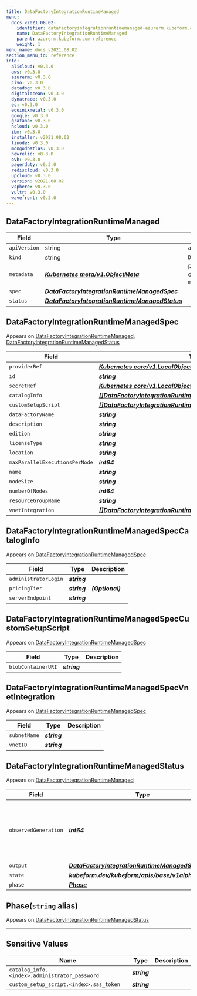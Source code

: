 ```yaml
---
title: DataFactoryIntegrationRuntimeManaged
menu:
  docs_v2021.08.02:
    identifier: datafactoryintegrationruntimemanaged-azurerm.kubeform.com
    name: DataFactoryIntegrationRuntimeManaged
    parent: azurerm.kubeform.com-reference
    weight: 1
menu_name: docs_v2021.08.02
section_menu_id: reference
info:
  alicloud: v0.3.0
  aws: v0.3.0
  azurerm: v0.3.0
  civo: v0.3.0
  datadog: v0.3.0
  digitalocean: v0.3.0
  dynatrace: v0.3.0
  ec: v0.3.0
  equinixmetal: v0.3.0
  google: v0.3.0
  grafana: v0.3.0
  hcloud: v0.3.0
  ibm: v0.3.0
  installer: v2021.08.02
  linode: v0.3.0
  mongodbatlas: v0.3.0
  newrelic: v0.3.0
  ovh: v0.3.0
  pagerduty: v0.3.0
  rediscloud: v0.3.0
  upcloud: v0.3.0
  version: v2021.08.02
  vsphere: v0.3.0
  vultr: v0.3.0
  wavefront: v0.3.0
---
```


## DataFactoryIntegrationRuntimeManaged
| Field | Type | Description |
| ------ | ----- | ----------- |
| `apiVersion` | string | `azurerm.kubeform.com/v1alpha1` |
|    `kind` | string | `DataFactoryIntegrationRuntimeManaged` |
| `metadata` | ***[Kubernetes meta/v1.ObjectMeta](https://v1-18.docs.kubernetes.io/docs/reference/generated/kubernetes-api/v1.18/#objectmeta-v1-meta)***|Refer to the Kubernetes API documentation for the fields of the `metadata` field.|
| `spec` | ***[DataFactoryIntegrationRuntimeManagedSpec](#datafactoryintegrationruntimemanagedspec)***||
| `status` | ***[DataFactoryIntegrationRuntimeManagedStatus](#datafactoryintegrationruntimemanagedstatus)***||
## DataFactoryIntegrationRuntimeManagedSpec

Appears on:[DataFactoryIntegrationRuntimeManaged](#datafactoryintegrationruntimemanaged), [DataFactoryIntegrationRuntimeManagedStatus](#datafactoryintegrationruntimemanagedstatus)

| Field | Type | Description |
| ------ | ----- | ----------- |
| `providerRef` | ***[Kubernetes core/v1.LocalObjectReference](https://v1-18.docs.kubernetes.io/docs/reference/generated/kubernetes-api/v1.18/#localobjectreference-v1-core)***||
| `id` | ***string***||
| `secretRef` | ***[Kubernetes core/v1.LocalObjectReference](https://v1-18.docs.kubernetes.io/docs/reference/generated/kubernetes-api/v1.18/#localobjectreference-v1-core)***||
| `catalogInfo` | ***[[]DataFactoryIntegrationRuntimeManagedSpecCatalogInfo](#datafactoryintegrationruntimemanagedspeccataloginfo)***| ***(Optional)*** |
| `customSetupScript` | ***[[]DataFactoryIntegrationRuntimeManagedSpecCustomSetupScript](#datafactoryintegrationruntimemanagedspeccustomsetupscript)***| ***(Optional)*** |
| `dataFactoryName` | ***string***||
| `description` | ***string***| ***(Optional)*** |
| `edition` | ***string***| ***(Optional)*** |
| `licenseType` | ***string***| ***(Optional)*** |
| `location` | ***string***||
| `maxParallelExecutionsPerNode` | ***int64***| ***(Optional)*** |
| `name` | ***string***||
| `nodeSize` | ***string***||
| `numberOfNodes` | ***int64***| ***(Optional)*** |
| `resourceGroupName` | ***string***||
| `vnetIntegration` | ***[[]DataFactoryIntegrationRuntimeManagedSpecVnetIntegration](#datafactoryintegrationruntimemanagedspecvnetintegration)***| ***(Optional)*** |
## DataFactoryIntegrationRuntimeManagedSpecCatalogInfo

Appears on:[DataFactoryIntegrationRuntimeManagedSpec](#datafactoryintegrationruntimemanagedspec)

| Field | Type | Description |
| ------ | ----- | ----------- |
| `administratorLogin` | ***string***||
| `pricingTier` | ***string***| ***(Optional)*** |
| `serverEndpoint` | ***string***||
## DataFactoryIntegrationRuntimeManagedSpecCustomSetupScript

Appears on:[DataFactoryIntegrationRuntimeManagedSpec](#datafactoryintegrationruntimemanagedspec)

| Field | Type | Description |
| ------ | ----- | ----------- |
| `blobContainerURI` | ***string***||
## DataFactoryIntegrationRuntimeManagedSpecVnetIntegration

Appears on:[DataFactoryIntegrationRuntimeManagedSpec](#datafactoryintegrationruntimemanagedspec)

| Field | Type | Description |
| ------ | ----- | ----------- |
| `subnetName` | ***string***||
| `vnetID` | ***string***||
## DataFactoryIntegrationRuntimeManagedStatus

Appears on:[DataFactoryIntegrationRuntimeManaged](#datafactoryintegrationruntimemanaged)

| Field | Type | Description |
| ------ | ----- | ----------- |
| `observedGeneration` | ***int64***| ***(Optional)*** Resource generation, which is updated on mutation by the API Server.|
| `output` | ***[DataFactoryIntegrationRuntimeManagedSpec](#datafactoryintegrationruntimemanagedspec)***| ***(Optional)*** |
| `state` | ***kubeform.dev/kubeform/apis/base/v1alpha1.State***| ***(Optional)*** |
| `phase` | ***[Phase](#phase)***| ***(Optional)*** |
## Phase(`string` alias)

Appears on:[DataFactoryIntegrationRuntimeManagedStatus](#datafactoryintegrationruntimemanagedstatus)

---
## Sensitive Values
| Name | Type | Description |
|------|------|-------------|
| `catalog_info.<index>.administrator_password` | ***string*** ||
| `custom_setup_script.<index>.sas_token` | ***string*** ||
